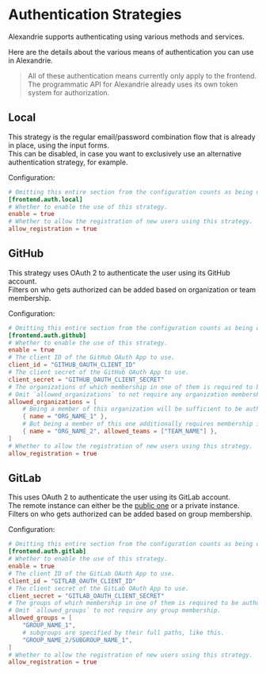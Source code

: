 Authentication Strategies
=========================

Alexandrie supports authenticating using various methods and services.  

Here are the details about the various means of authentication you can use in Alexandrie.

> All of these authentication means currently only apply to the frontend.  
> The programmatic API for Alexandrie already uses its own token system for authorization.  

Local
-----

This strategy is the regular email/password combination flow that is already in place, using the input forms.  
This can be disabled, in case you want to exclusively use an alternative authentication strategy, for example.

Configuration:

```toml
# Omitting this entire section from the configuration counts as being disabled.
[frontend.auth.local]
# Whether to enable the use of this strategy.
enable = true
# Whether to allow the registration of new users using this strategy.
allow_registration = true
```

GitHub
------

This strategy uses OAuth 2 to authenticate the user using its GitHub account.  
Filters on who gets authorized can be added based on organization or team membership.  

Configuration:

```toml
# Omitting this entire section from the configuration counts as being disabled.
[frontend.auth.github]
# Whether to enable the use of this strategy.
enable = true
# The client ID of the GitHub OAuth App to use.
client_id = "GITHUB_OAUTH_CLIENT_ID"
# The client secret of the GitHub OAuth App to use.
client_secret = "GITHUB_OAUTH_CLIENT_SECRET"
# The organizations of which membership in one of them is required to be authorized.
# Omit `allowed_organizations` to not require any organization membership.
allowed_organizations = [
    # Being a member of this organization will be sufficient to be authorized.
    { name = "ORG_NAME_1" },
    # But being a member of this one additionally requires membership in one of the specified teams withing that organization.
    { name = "ORG_NAME_2", allowed_teams = ["TEAM_NAME"] },
]
# Whether to allow the registration of new users using this strategy.
allow_registration = true
```

GitLab
------

This uses OAuth 2 to authenticate the user using its GitLab account.  
The remote instance can either be the [public one](https://gitlab.com) or a private instance.  
Filters on who gets authorized can be added based on group membership.  

Configuration:

```toml
# Omitting this entire section from the configuration counts as being disabled.
[frontend.auth.gitlab]
# Whether to enable the use of this strategy.
enable = true
# The client ID of the GitLab OAuth App to use.
client_id = "GITLAB_OAUTH_CLIENT_ID"
# The client secret of the GitLab OAuth App to use.
client_secret = "GITLAB_OAUTH_CLIENT_SECRET"
# The groups of which membership in one of them is required to be authorized.
# Omit `allowed_groups` to not require any group membership.
allowed_groups = [
    "GROUP_NAME_1",
    # subgroups are specified by their full paths, like this.
    "GROUP_NAME_2/SUBGROUP_NAME_1",
]
# Whether to allow the registration of new users using this strategy.
allow_registration = true
```

